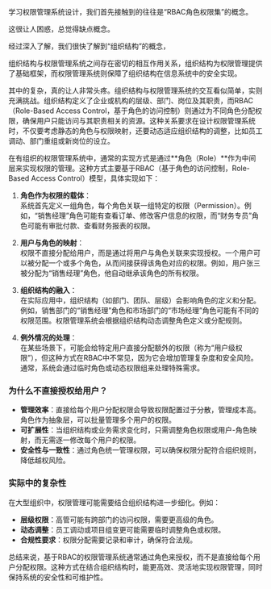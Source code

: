 学习权限管理系统设计，我们首先接触到的往往是“RBAC角色权限集”的概念。

这很让人困惑，总觉得缺点概念。

经过深入了解，我们很快了解到“组织结构”的概念，

组织结构与权限管理系统之间存在密切的相互作用关系，组织结构为权限管理提供了基础框架，而权限管理系统则保障了组织结构在信息系统中的安全实现。

其中的复杂，真的让人非常头疼。组织结构与权限管理系统的交互看似简单，实则充满挑战。组织结构定义了企业或机构的层级、部门、岗位及其职责，而RBAC（Role-Based Access Control，基于角色的访问控制）则通过为不同角色分配权限，确保用户只能访问与其职责相关的资源。这种关系要求在设计权限管理系统时，不仅要考虑静态的角色与权限映射，还要动态适应组织结构的调整，比如员工调动、部门重组或新岗位的设立。


在有组织的权限管理系统中，通常的实现方式是通过**角色（Role）**作为中间层来实现权限的管理。这种方式主要基于RBAC（基于角色的访问控制，Role-Based Access Control）模型，具体实现如下：

1. **角色作为权限的载体**：  
   系统首先定义一组角色，每个角色关联一组特定的权限（Permission）。例如，“销售经理”角色可能有查看订单、修改客户信息的权限，而“财务专员”角色可能有审批付款、查看财务报表的权限。

2. **用户与角色的映射**：  
   权限不直接分配给用户，而是通过将用户与角色关联来实现授权。一个用户可以被分配一个或多个角色，从而间接获得该角色对应的权限。例如，用户张三被分配为“销售经理”角色，他自动继承该角色的所有权限。

3. **组织结构的融入**：  
   在实际应用中，组织结构（如部门、团队、层级）会影响角色的定义和分配。例如，销售部门的“销售经理”角色和市场部门的“市场经理”角色可能有不同的权限范围。权限管理系统会根据组织结构动态调整角色定义或分配规则。

4. **例外情况的处理**：  
   在某些场景下，可能会给特定用户直接分配额外的权限（称为“用户级权限”），但这种方式在RBAC中不常见，因为它会增加管理复杂度和安全风险。通常，系统会通过临时角色或动态权限组来处理特殊需求。

### 为什么不直接授权给用户？
- **管理效率**：直接给每个用户分配权限会导致权限配置过于分散，管理成本高。角色作为抽象层，可以批量管理多个用户的权限。
- **可扩展性**：当组织结构或业务需求变化时，只需调整角色权限或用户-角色映射，而无需逐一修改每个用户的权限。
- **安全性与一致性**：通过角色统一管理权限，可以确保权限分配符合组织规则，降低越权风险。

### 实际中的复杂性
在大型组织中，权限管理可能需要结合组织结构进一步细化。例如：
- **层级权限**：高管可能有跨部门的访问权限，需要更高级的角色。
- **动态调整**：员工调动或项目组变更可能需要临时调整角色或权限。
- **合规性要求**：权限分配需要记录和审计，确保符合法规。

总结来说，基于RBAC的权限管理系统通常通过角色来授权，而不是直接给每个用户分配权限。这种方式在结合组织结构时，能更高效、灵活地实现权限管理，同时保持系统的安全性和可维护性。








